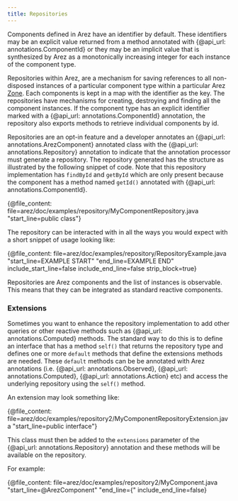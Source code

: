 ```yaml
---
title: Repositories
---
```


Components defined in Arez have an identifier by default. These identifiers may be an explicit value returned
from a method annotated with {@api_url: annotations.ComponentId} or they may be an implicit value that is
synthesized by Arez as a monotonically increasing integer for each instance of the component type.

Repositories within Arez, are a mechanism for saving references to all non-disposed instances of a particular
component type within a particular Arez [Zone](zones.md). Each components is kept in a map with the identifier as
the key. The repositories have mechanisms for creating, destroying and finding all the component instances. If
the component type has an explicit identifier marked with a {@api_url: annotations.ComponentId} annotation, the
repository also exports methods to retrieve individual components by id.

Repositories are an opt-in feature and a developer annotates an {@api_url: annotations.ArezComponent} annotated class
with the {@api_url: annotations.Repository} annotation to indicate that the annotation processor must generate a
repository. The repository generated has the structure as illustrated by the following snippet of code. Note that
this repository implementation has `findById` and `getById` which are only present because the component has a method
named `getId()` annotated with {@api_url: annotations.ComponentId}.

{@file_content: file=arez/doc/examples/repository/MyComponentRepository.java "start_line=public class"}

The repository can be interacted with in all the ways you would expect with a short snippet of usage looking
like:

{@file_content: file=arez/doc/examples/repository/RepositoryExample.java "start_line=EXAMPLE START" "end_line=EXAMPLE END" include_start_line=false include_end_line=false strip_block=true}

Repositories are Arez components and the list of instances is observable. This means that they can be integrated
as standard reactive components.

### Extensions

Sometimes you want to enhance the repository implementation to add other queries or other reactive methods
such as {@api_url: annotations.Computed} methods. The standard way to do this is to define an interface that
has a method `self()` that returns the repository type and defines one or more `default` methods that define the
extensions methods are needed. These `default` methods can be be annotated with Arez annotations (i.e.
{@api_url: annotations.Observed}, {@api_url: annotations.Computed}, {@api_url: annotations.Action} etc) and access
the underlying repository using the `self()` method.

An extension may look something like:

{@file_content: file=arez/doc/examples/repository2/MyComponentRepositoryExtension.java "start_line=public interface"}

This class must then be added to the `extensions` parameter of the {@api_url: annotations.Repository} annotation
and these methods will be available on the repository.

For example:

{@file_content: file=arez/doc/examples/repository2/MyComponent.java "start_line=@ArezComponent" "end_line={" include_end_line=false}
